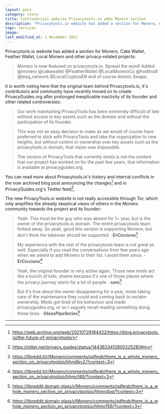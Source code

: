 ```yaml
---
layout: post
category: story
title: Controversial website Privacytools.io adds Monero section
description: "Privacytools.io website has added a section for Monero, Cake Wallet, Feather Wallet, Local Monero and other privacy-related projects."
tags: services
image: 
last_modified_at: 1 November 2021
---
```


Privacytools.io website has added a section for Monero, Cake Wallet, Feather Wallet, Local Monero and other privacy-related projects:

> Monero is now featured on privacytools.io. Spread the word! Added @monero @cakewallet @FeatherWallet @LocalMoneroCo @hodlhodl @bisq_network @LocalCryptosEN and of course Atomic Swaps.

It is worth noting here that the original team behind Privacytools.io, it's contributors and community have recently moved on to create PrivacyGuides.org after prolonged inexplicable inactivity of its founder and other related controversies:

> Our work maintaining PrivacyTools has been extremely difficult of late without access to key assets such as the domain and without the participation of its founder. 

> This was not an easy decision to make as we would of course have preferred to stick with PrivacyTools and take the organization to new heights, but without control or ownership over key assets such as the privacytools.io domain, that vision was impossible.

> The version of PrivacyTools that currently exists is not the content that our project has worked on for the past few years, that information is available at privacyguides.org.

You can read more about Privacytools.io's history and internal conflicts in the now archived blog post announcing the changes[^4] and in PrivacyGuides.org's Twitter feed[^5].

The new PrivacyTools.io website is not really accessible through Tor, which only amplifies the already skeptical views of others in the Monero community towards the project and its founder:

> Yeah. This must be the guy who was absent for 1+ year, but is the owner of the privacytools.io domain. The entire privacytools team forked away. So yeah, good this version is supporting Monero, but don't think the takeover should be supported. -**ErCiccione**[^6]

> My experience with the rest of the privacytools team is not great as well. Especially if you read the conversations from few years ago when we asked to add Monero to their list. I avoid them since. -**ErCiccione**[^7]

> Yeah, the original founder is very active again. Those new mods act like a bunch of kids, shame because it's one of those places where the privacy journey starts for a lot of people. -____sem____[^8]

> But it's true about the owner disappearing for a year, mods taking care of the maintenance they could and coming back to reclaim ownership. Mods got tired of his behaviour and made privacyguides.org, or so I vaguely recall reading something along those lines. -**GlassPipeSeries**[^9]

---

[^1]: https://privacytools.io
[^2]: [https://nitter.net/privacytoolsIO/status/1451394833226944525#m](https://nitter.net/privacytoolsIO/status/1451394833226944525#m){:target="_blank"}{:rel="nofollow"}
[^3]: http://privacytools.io/#wallet
[^4]: https://web.archive.org/web/20210729184422/https://blog.privacytools.io/the-future-of-privacytools/
[^5]: https://nitter.net/privacy_guides/status/1443633412800225280#m
[^6]: https://libredd.it/r/Monero/comments/qdfegb/there_is_a_whole_monero_section_on_privacytoolsio/hhm8ky2/?context=3
[^7]: https://libredd.it/r/Monero/comments/qdfegb/there_is_a_whole_monero_section_on_privacytoolsio/hhmcf46/?context=3
[^8]: https://libreddit.domain.glass/r/Monero/comments/qdfegb/there_is_a_whole_monero_section_on_privacytoolsio/hhmn4oq/?context=3
[^9]: https://libreddit.domain.glass/r/Monero/comments/qdfegb/there_is_a_whole_monero_section_on_privacytoolsio/hhmcf56/?context=3
